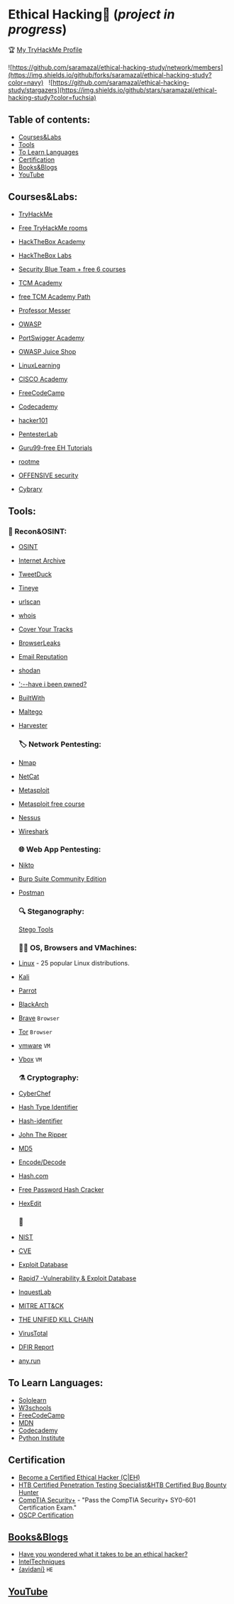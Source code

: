 # Ethical Hacking🤺  (_project in progress_)
🏆 [My TryHackMe Profile](https://tryhackme.com/p/Mazal)
<br>
<br>
![https://github.com/saramazal/ethical-hacking-study/network/members](https://img.shields.io/github/forks/saramazal/ethical-hacking-study?color=navy) &nbsp;
![https://github.com/saramazal/ethical-hacking-study/stargazers](https://img.shields.io/github/stars/saramazal/ethical-hacking-study?color=fuchsia) &nbsp;
<br>
## Table of contents:

* [Courses&Labs](#courseslabs)
* [Tools](#tools)
* [To Learn Languages](#to-learn-languages)
* [Certification](#certification)
* [Books&Blogs](#booksblogs)
* [YouTube](#youtube)


## Courses&Labs:
- [TryHackMe](https://tryhackme.com)
- [Free TryHackMe rooms](https://github.com/saramazal/ethical-hacking-study/blob/main/free-thm-rooms.md)

- [HackTheBox Academy](https://academy.hackthebox.com/login)
- [HackTheBox Labs](https://app.hackthebox.com/starting-point)

- [Security Blue Team + free 6 courses](https://securityblue.team/)

- [TCM Academy](https://academy.tcm-sec.com/courses)
- [free TCM Academy Path](https://academy.tcm-sec.com/p/learn-penetration-testing-free)

- [Professor Messer](https://www.professormesser.com/) 

- [OWASP](https://owasp.org/#)
- [PortSwigger Academy](https://portswigger.net/web-security)
- [OWASP Juice Shop](https://owasp.org/www-project-juice-shop/)


- [LinuxLearning](https://learning.lpi.org/en/learning-materials/030-100/031/031.1/031.1_01/)
- [CISCO Academy](https://www.netacad.com/courses/cybersecurity)
- [FreeCodeCamp](https://www.freecodecamp.org/learn/information-security/)
- [Codecademy](https://www.codecademy.com/catalog/subject/cybersecurity)
- [hacker101](https://www.hacker101.com/)
- [PentesterLab](https://pentesterlab.com/)
- [Guru99-free EH Tutorials](https://www.guru99.com/ethical-hacking-tutorials.html)
- [rootme](https://www.root-me.org/?lang=en)
- [OFFENSIVE security](https://www.offensive-security.com)
- [Cybrary](https://www.cybrary.it/)


## Tools:
   ###  :bookmark:  Recon&OSINT:
- [OSINT](https://osintframework.com/) 
- [Internet Archive](https://archive.org/web/) 
- [TweetDuck](https://tweetduck.chylex.com/) 
- [Tineye](https://tineye.com/) 
- [urlscan](https://urlscan.io/) 
- [whois](https://who.is/)
- [Cover Your Tracks](https://firstpartysimulator.org/) 
- [BrowserLeaks](https://browserleaks.com/) 
- [Email Reputation](https://emailrep.io/ ) 
- [shodan](https://www.shodan.io/)
- [';--have i been pwned?](https://haveibeenpwned.com/) 
- [BuiltWith](https://builtwith.com/) 
- [Maltego](https://www.maltego.com/?utm_source=paterva.com&utm_medium=referral&utm_campaign=301) 
- [Harvester](https://www.kali.org/tools/theharvester/)

   ### :label: Network Pentesting:
- [Nmap](https://nmap.org/) 
- [NetCat](https://nmap.org/ncat/) 
- [Metasploit](https://www.metasploit.com/get-started) 
- [Metasploit free course](https://www.offensive-security.com/metasploit-unleashed/) 
- [Nessus](https://www.tenable.com/downloads/nessus?loginAttempted=true) 
- [Wireshark](https://www.wireshark.org/) 

   ### :globe_with_meridians: Web App Pentesting:
- [Nikto](https://www.kali.org/tools/nikto/) 
- [Burp Suite Community Edition](https://portswigger.net/burp) 
- [Postman](https://www.postman.com/) 

  ### :mag: Steganography:
  [Stego Tools](https://github.com/saramazal/ethical-hacking-study/tree/main/Steganography)
  
  ###  :technologist: OS, Browsers and VMachines: 
- [Linux](https://www.linux.org/pages/download/) - 25 popular Linux distributions.
- [Kali](https://www.kali.org/get-kali/) 
- [Parrot](https://www.parrotsec.org/)  
- [BlackArch]() 

- [Brave](https://brave.com/download/) ```Browser```
- [Tor](https://www.torproject.org/download/) ```Browser```
- [vmware](https://www.vmware.com/)  ```VM```
- [Vbox](https://www.virtualbox.org/) ```VM```

  ### :alembic: Cryptography:
- [CyberChef](https://cyberchef.org/)
- [Hash Type Identifier](https://hashes.com/en/tools/hash_identifier)
- [Hash-identifier](https://gitlab.com/kalilinux/packages/hash-identifier/-/tree/kali/master) 
- [John The Ripper](https://github.com/openwall/john/blob/bleeding-jumbo/doc/INSTALL)
- [MD5](https://md5.gromweb.com/)
- [Encode/Decode](https://toolbox.googleapps.com/apps/encode_decode/)
- [Hash.com](https://hashes.com/en/decrypt/hash)
- [Free Password Hash Cracker](https://crackstation.net/)
- [HexEdit](https://hexed.it/)
  

   ### :wrench:

- [NIST](https://nvd.nist.gov/search)
- [CVE](https://cve.mitre.org/)
- [Exploit Database](https://www.exploit-db.com/)
- [Rapid7 -Vulnerability & Exploit Database](https://www.rapid7.com/db/)
- [InquestLab](https://labs.inquest.net/)
- [MITRE ATT&CK](https://attack.mitre.org/)
- [THE UNIFIED KILL CHAIN](https://unifiedkillchain.com/)
- [VirusTotal](https://www.virustotal.com/gui/file/a2a4a8436da64246ade25c702a6677ebbb14fc2bd0c6f02d2d7b8d2046e59ecb?nocache=1)
- [DFIR Report](https://thedfirreport.com/)
- [any.run](https://any.run/)


## To Learn Languages:
- [Sololearn](https://www.sololearn.com/)
- [W3schools](https://www.w3schools.com/)
- [FreeCodeCamp](https://www.freecodecamp.org/)
- [MDN](https://developer.mozilla.org/en-US/)
- [Codecademy](https://www.codecademy.com/catalog)
- [Python Institute](https://pythoninstitute.org/)

## Certification
- [Become a Certified Ethical Hacker (C|EH)
](https://www.eccouncil.org/programs/certified-ethical-hacker-ceh/)
- [HTB Certified Penetration Testing Specialist&HTB Certified Bug Bounty Hunter](https://academy.hackthebox.com/preview/certifications)
- [CompTIA Security+](https://securityplus.training/) - "Pass the CompTIA Security+ SY0-601 Certification Exam."
- [OSCP Certification](https://www.offensive-security.com/courses/pen-200/)

## [Books&Blogs](https://github.com/saramazal/ethical-hacking-study/blob/main/books.md)
- [Have you wondered what it takes to be an ethical hacker?](https://www.freecodecamp.org/news/how-to-become-an-ethical-hacker/)
- [IntelTechniques](https://inteltechniques.com/index.html)
- [{avidani}](https://avidani.com/) ```HE```

## [YouTube](https://github.com/saramazal/ethical-hacking-study/blob/main/youtube.md)
